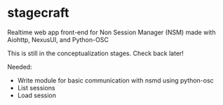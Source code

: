 # stagecraft
Realtime web app front-end for Non Session Manager (NSM) made with Aiohttp, NexusUI, and Python-OSC

This is still in the conceptualization stages. Check back later! 

Needed:
  - Write module for basic communication with nsmd using python-osc
  - List sessions
  - Load session
